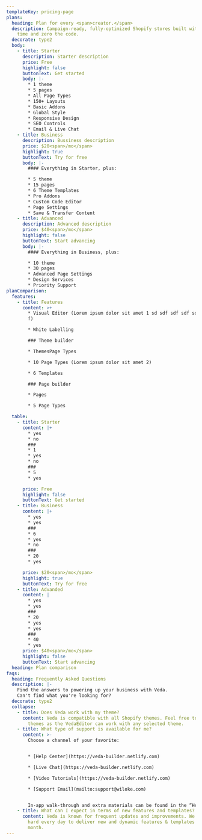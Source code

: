 ```yaml
---
templateKey: pricing-page
plans:
  heading: Plan for every <span>creator.</span>
  description: Campaign-ready, fully-optimized Shopify stores built with half the
    time and zero the code.
  decorate: type2
  body:
    - title: Starter
      description: Starter description
      price: Free
      highlight: false
      buttonText: Get started
      body: |-
        * 1 theme
        * 5 pages
        * All Page Types
        * 150+ Layouts
        * Basic Addons
        * Global Style
        * Responsive Design
        * SEO Controls
        * Email & Live Chat
    - title: Business
      description: Bussiness description
      price: $20<span>/mo</span>
      highlight: true
      buttonText: Try for free
      body: |-
        #### Everything in Starter, plus:

        * 5 theme
        * 15 pages
        * 6 Theme Templates
        * Pro Addons
        * Custom Code Editor
        * Page Settings
        * Save & Transfer Content
    - title: Advanced
      description: Advanced description
      price: $40<span>/mo</span>
      highlight: false
      buttonText: Start advancing
      body: |-
        #### Everything in Business, plus:

        * 10 theme
        * 30 pages
        * Advanced Page Settings
        * Design Services
        * Priority Support
planComparison:
  features:
    - title: Features
      content: >+
        * Visual Editor (Lorem ipsum dolor sit amet 1 sd sdf sdf sdf sdf sdf sd
        f)

        * White Labelling

        ### Theme builder

        * ThemesPage Types

        * 10 Page Types (Lorem ipsum dolor sit amet 2)

        * 6 Templates

        ### Page builder

        * Pages

        * 5 Page Types

  table:
    - title: Starter
      content: |+
        * yes
        * no
        ###
        * 1
        * yes
        * no
        ###
        * 5
        * yes

      price: Free
      highlight: false
      buttonText: Get started
    - title: Business
      content: |+
        * yes
        * yes
        ###
        * 6
        * yes
        * no
        ###
        * 20
        * yes

      price: $20<span>/mo</span>
      highlight: true
      buttonText: Try for free
    - title: Advanded
      content: |
        * yes
        * yes
        ###
        * 20
        * yes
        * yes
        ###
        * 40
        * yes
      price: $40<span>/mo</span>
      highlight: false
      buttonText: Start advancing
  heading: Plan comparison
faqs:
  heading: Frequently Asked Questions
  description: |-
    Find the answers to powering up your business with Veda.
    Can't find what you're looking for?
  decorate: type2
  collapse:
    - title: Does Veda work with my theme?
      content: Veda is compatible with all Shopify themes. Feel free to switch between
        themes as the VedaEditor can work with any selected theme.
    - title: What type of support is available for me?
      content: >-
        Choose a channel of your favorite:


        * [Help Center](https://veda-builder.netlify.com)

        * [Live Chat](https://veda-builder.netlify.com)

        * [Video Tutorials](https://veda-builder.netlify.com)

        * [Support Email](mailto:support@wiloke.com)


        In-app walk-through and extra materials can be found in the “Help Center” section of the [Veda dashboard](http://app.veda.com) once you have our app installed!
    - title: What can I expect in terms of new features and templates?
      content: Veda is known for frequent updates and improvements. We are working
        hard every day to deliver new and dynamic features & templates every
        month.
---
```

